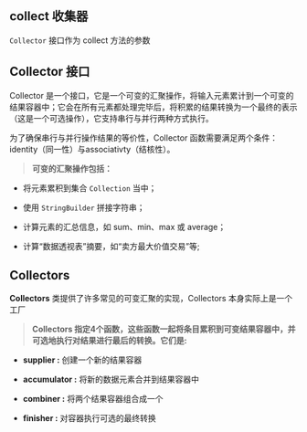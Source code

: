 ## collect 收集器

`Collector` 接口作为 collect 方法的参数

## Collector 接口

Collector 是一个接口，它是一个可变的汇聚操作，将输入元素累计到一个可变的结果容器中；它会在所有元素都处理完毕后，将积累的结果转换为一个最终的表示（这是一个可选操作），它支持串行与并行两种方式执行。

为了确保串行与并行操作结果的等价性，Collector 函数需要满足两个条件：identity（同一性）与associativty（结核性）。

> **可变的汇聚操作包括：**

- 将元素累积到集合 `Collection` 当中；

- 使用 `StringBuilder` 拼接字符串；

- 计算元素的汇总信息，如 sum、min、max 或 average；

- 计算“数据透视表”摘要，如“卖方最大价值交易”等;

## Collectors

**Collectors** 类提供了许多常见的可变汇聚的实现，Collectors 本身实际上是一个工厂

> **Collectors 指定4个函数，这些函数一起将条目累积到可变结果容器中，并可选地执行对结果进行最后的转换。它们是:**

- **supplier :** 创建一个新的结果容器

- **accumulator :** 将新的数据元素合并到结果容器中

- **combiner :** 将两个结果容器组合成一个

- **finisher :** 对容器执行可选的最终转换
